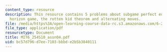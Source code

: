 ```yaml
---
content_type: resource
description: This resource contains 5 problems about subgame perfect equilibria, finite
  horizon game, the rotten kid theorem and alternating moves.
file: /media/https%3A/open-learning-course-data-rc.s3.amazonaws.com/6-254-game-theory-with-engineering-applications-spring-2010/bc57d796d7ee7103bbbde2b5b3840111_MIT6_254S10_assn04.pdf
file_type: application/pdf
resourcetype: Document
title: MIT6_254S10_assn04.pdf
uid: bc57d796-d7ee-7103-bbbd-e2b5b3840111
---
```

